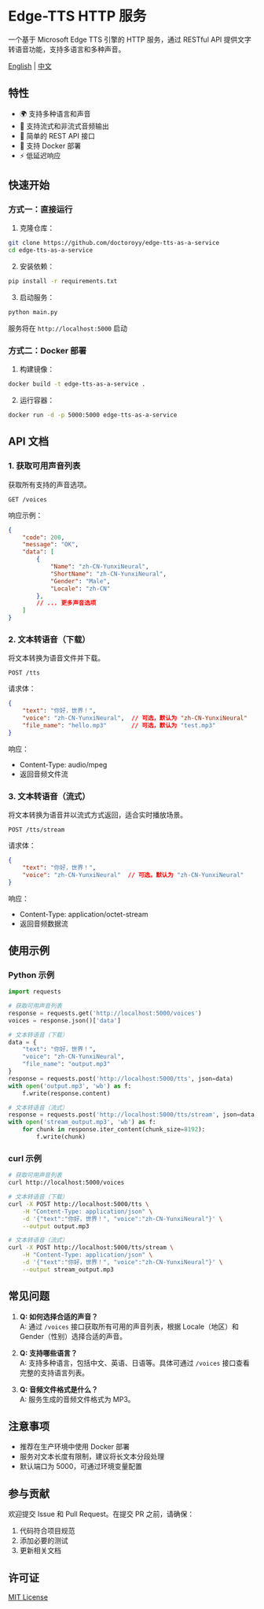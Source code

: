 # Edge-TTS HTTP 服务

一个基于 Microsoft Edge TTS 引擎的 HTTP 服务，通过 RESTful API 提供文字转语音功能，支持多语言和多种声音。

[English](README.md) | [中文](README_zh.md)

## 特性

- 🌍 支持多种语言和声音
- 🚀 支持流式和非流式音频输出
- 🔧 简单的 REST API 接口
- 🐳 支持 Docker 部署
- ⚡ 低延迟响应

## 快速开始

### 方式一：直接运行

1. 克隆仓库：
```bash
git clone https://github.com/doctoroyy/edge-tts-as-a-service
cd edge-tts-as-a-service
```

2. 安装依赖：
```bash
pip install -r requirements.txt
```

3. 启动服务：
```bash
python main.py
```

服务将在 `http://localhost:5000` 启动

### 方式二：Docker 部署

1. 构建镜像：
```bash
docker build -t edge-tts-as-a-service .
```

2. 运行容器：
```bash
docker run -d -p 5000:5000 edge-tts-as-a-service
```

## API 文档

### 1. 获取可用声音列表

获取所有支持的声音选项。

```
GET /voices
```

响应示例：
```json
{
    "code": 200,
    "message": "OK",
    "data": [
        {
            "Name": "zh-CN-YunxiNeural",
            "ShortName": "zh-CN-YunxiNeural",
            "Gender": "Male",
            "Locale": "zh-CN"
        },
        // ... 更多声音选项
    ]
}
```

### 2. 文本转语音（下载）

将文本转换为语音文件并下载。

```
POST /tts
```

请求体：
```json
{
    "text": "你好，世界！",
    "voice": "zh-CN-YunxiNeural",  // 可选，默认为 "zh-CN-YunxiNeural"
    "file_name": "hello.mp3"       // 可选，默认为 "test.mp3"
}
```

响应：
- Content-Type: audio/mpeg
- 返回音频文件流

### 3. 文本转语音（流式）

将文本转换为语音并以流式方式返回，适合实时播放场景。

```
POST /tts/stream
```

请求体：
```json
{
    "text": "你好，世界！",
    "voice": "zh-CN-YunxiNeural"  // 可选，默认为 "zh-CN-YunxiNeural"
}
```

响应：
- Content-Type: application/octet-stream
- 返回音频数据流

## 使用示例

### Python 示例

```python
import requests

# 获取可用声音列表
response = requests.get('http://localhost:5000/voices')
voices = response.json()['data']

# 文本转语音（下载）
data = {
    "text": "你好，世界！",
    "voice": "zh-CN-YunxiNeural",
    "file_name": "output.mp3"
}
response = requests.post('http://localhost:5000/tts', json=data)
with open('output.mp3', 'wb') as f:
    f.write(response.content)

# 文本转语音（流式）
response = requests.post('http://localhost:5000/tts/stream', json=data, stream=True)
with open('stream_output.mp3', 'wb') as f:
    for chunk in response.iter_content(chunk_size=8192):
        f.write(chunk)
```

### curl 示例

```bash
# 获取可用声音列表
curl http://localhost:5000/voices

# 文本转语音（下载）
curl -X POST http://localhost:5000/tts \
    -H "Content-Type: application/json" \
    -d '{"text":"你好，世界！", "voice":"zh-CN-YunxiNeural"}' \
    --output output.mp3

# 文本转语音（流式）
curl -X POST http://localhost:5000/tts/stream \
    -H "Content-Type: application/json" \
    -d '{"text":"你好，世界！", "voice":"zh-CN-YunxiNeural"}' \
    --output stream_output.mp3
```

## 常见问题

1. **Q: 如何选择合适的声音？**  
   A: 通过 `/voices` 接口获取所有可用的声音列表，根据 Locale（地区）和 Gender（性别）选择合适的声音。

2. **Q: 支持哪些语言？**  
   A: 支持多种语言，包括中文、英语、日语等。具体可通过 `/voices` 接口查看完整的支持语言列表。

3. **Q: 音频文件格式是什么？**  
   A: 服务生成的音频文件格式为 MP3。

## 注意事项

- 推荐在生产环境中使用 Docker 部署
- 服务对文本长度有限制，建议将长文本分段处理
- 默认端口为 5000，可通过环境变量配置

## 参与贡献

欢迎提交 Issue 和 Pull Request。在提交 PR 之前，请确保：

1. 代码符合项目规范
2. 添加必要的测试
3. 更新相关文档

## 许可证

[MIT License](LICENSE)